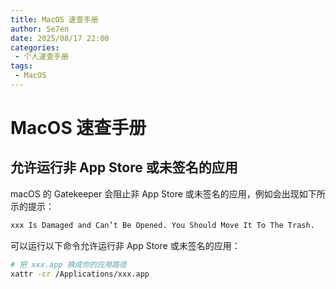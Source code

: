 ```yaml
---
title: MacOS 速查手册
author: Se7en
date: 2025/08/17 22:00
categories:
 - 个人速查手册
tags:
 - MacOS
---
```


# MacOS 速查手册

## 允许运行非 App Store 或未签名的应用

macOS 的 Gatekeeper 会阻止非 App Store 或未签名的应用，例如会出现如下所示的提示：

```bash
xxx Is Damaged and Can’t Be Opened. You Should Move It To The Trash.
```

可以运行以下命令允许运行非 App Store 或未签名的应用：

```bash
# 把 xxx.app 换成你的应用路径
xattr -cr /Applications/xxx.app
```